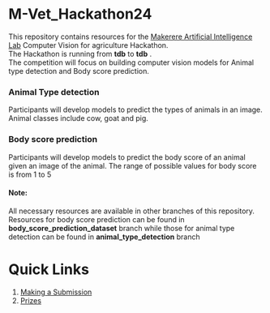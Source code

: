 # M-Vet_Hackathon24

This repository contains resources for the [Makerere Artificial Intelligence Lab](https://air.ug/) Computer Vision for agriculture Hackathon.  
The Hackathon is running from **tdb** to **tdb** .  
The competition will focus on building computer vision models for Animal type detection and Body score prediction.

### Animal Type detection

Participants will develop models to predict the types of animals in an image. Animal classes include cow, goat and pig.

### Body score prediction

Participants will develop models to predict the body score of an animal given an image of the animal. The range of possible values for body score is from 1 to 5

#### Note:

All necessary resources are available in other branches of this repository. Resources for body score prediction can be found in **body_score_prediction_dataset** branch while those for animal type detection can be found in **animal_type_detection** branch

# Quick Links

1. [Making a Submission](https://github.com/MVet-Platform/M-Vet_Hackathon24/blob/main/submission.md)
2. [Prizes](https://github.com/MVet-Platform/M-Vet_Hackathon24/blob/main/prizes.md)
